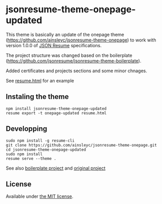 # jsonresume-theme-onepage-updated

This theme is basically an update of the onepage theme (https://github.com/ainsleyc/jsonresume-theme-onepage) to work with version 1.0.0 of [JSON Resume](http://jsonresume.org/) specifications.

The project structure was changed based on the boilerplate (https://github.com/jsonresume/jsonresume-theme-boilerplate).

Added certificates and projects sections and some minor chnages.

See [resume.html](/resume.html) for an example

## Instaling the theme

```
npm install jsonresume-theme-onepage-updated
resume export -t onepage-updated resume.html
```

## Developping

```
sudo npm install -g resume-cli
git clone https://github.com/ainsleyc/jsonresume-theme-onepage.git
cd jsonresume-theme-onepage-updated
sudo npm install
resume serve --theme .
```

See also [boilerplate project](https://github.com/jsonresume/jsonresume-theme-boilerplate) and [original project](https://github.com/ainsleyc/jsonresume-theme-onepage)

## License

Available under [the MIT license](http://mths.be/mit).
